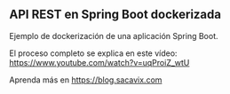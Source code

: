 ## API REST en Spring Boot dockerizada

Ejemplo de dockerización de una aplicación Spring Boot.

El proceso completo se explica en este vídeo: https://www.youtube.com/watch?v=uqProiZ_wtU

Aprenda más en https://blog.sacavix.com
